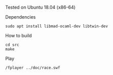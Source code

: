 Tested on Ubuntu 18.04 (x86-64)

Dependencies

```
sudo apt install libmad-ocaml-dev libtwin-dev
```

How to build

```
cd src
make
```

Play

```
/fplayer ../doc/race.swf
```